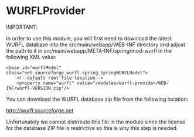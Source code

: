 WURFLProvider
=============

IMPORTANT:

In order to use this module, you will first need to download the latest WURFL database into the src/main/webapp/WEB-INF
directory and adjust the path to it in src/main/webapp/META-INF/spring/mod-wurfl in the following XML value:

    <bean id="wurflModel" class="net.sourceforge.wurfl.spring.SpringWURFLModel">
        <!--default root file location-->
        <property name="wurfl" value="/modules/wurfl-provider/WEB-INF/wurfl-VERSION.zip"/>

You can download the WURFL database zip file from the following location:

http://wurfl.sourceforge.net

Unfortunately we cannot distribute this file in the module since the license for the database ZIP file is restrictive so
this is why this step is needed.